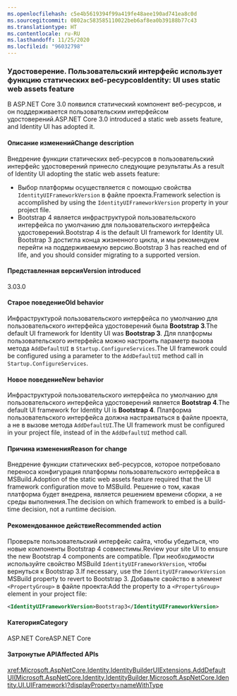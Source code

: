 ```yaml
---
ms.openlocfilehash: c5e4b5619394f99a419fe48aee190ad741ea8c0d
ms.sourcegitcommit: 0802ac583585110022beb6af8ea0b39188b77c43
ms.translationtype: HT
ms.contentlocale: ru-RU
ms.lasthandoff: 11/25/2020
ms.locfileid: "96032798"
---
```

### <a name="identity-ui-uses-static-web-assets-feature"></a><span data-ttu-id="a68e8-101">Удостоверение. Пользовательский интерфейс использует функцию статических веб-ресурсов</span><span class="sxs-lookup"><span data-stu-id="a68e8-101">Identity: UI uses static web assets feature</span></span>

<span data-ttu-id="a68e8-102">В ASP.NET Core 3.0 появился статический компонент веб-ресурсов, и он поддерживается пользовательским интерфейсом удостоверений.</span><span class="sxs-lookup"><span data-stu-id="a68e8-102">ASP.NET Core 3.0 introduced a static web assets feature, and Identity UI has adopted it.</span></span>

#### <a name="change-description"></a><span data-ttu-id="a68e8-103">Описание изменений</span><span class="sxs-lookup"><span data-stu-id="a68e8-103">Change description</span></span>

<span data-ttu-id="a68e8-104">Внедрение функции статических веб-ресурсов в пользовательский интерфейс удостоверений принесло следующие результаты.</span><span class="sxs-lookup"><span data-stu-id="a68e8-104">As a result of Identity UI adopting the static web assets feature:</span></span>

- <span data-ttu-id="a68e8-105">Выбор платформы осуществляется с помощью свойства `IdentityUIFrameworkVersion` в файле проекта.</span><span class="sxs-lookup"><span data-stu-id="a68e8-105">Framework selection is accomplished by using the `IdentityUIFrameworkVersion` property in your project file.</span></span>
- <span data-ttu-id="a68e8-106">Bootstrap 4 является инфраструктурой пользовательского интерфейса по умолчанию для пользовательского интерфейса удостоверений.</span><span class="sxs-lookup"><span data-stu-id="a68e8-106">Bootstrap 4 is the default UI framework for Identity UI.</span></span> <span data-ttu-id="a68e8-107">Bootstrap 3 достигла конца жизненного цикла, и мы рекомендуем перейти на поддерживаемую версию.</span><span class="sxs-lookup"><span data-stu-id="a68e8-107">Bootstrap 3 has reached end of life, and you should consider migrating to a supported version.</span></span>

#### <a name="version-introduced"></a><span data-ttu-id="a68e8-108">Представленная версия</span><span class="sxs-lookup"><span data-stu-id="a68e8-108">Version introduced</span></span>

<span data-ttu-id="a68e8-109">3.0</span><span class="sxs-lookup"><span data-stu-id="a68e8-109">3.0</span></span>

#### <a name="old-behavior"></a><span data-ttu-id="a68e8-110">Старое поведение</span><span class="sxs-lookup"><span data-stu-id="a68e8-110">Old behavior</span></span>

<span data-ttu-id="a68e8-111">Инфраструктурой пользовательского интерфейса по умолчанию для пользовательского интерфейса удостоверений была **Bootstrap 3**.</span><span class="sxs-lookup"><span data-stu-id="a68e8-111">The default UI framework for Identity UI was **Bootstrap 3**.</span></span> <span data-ttu-id="a68e8-112">Для платформы пользовательского интерфейса можно настроить параметр вызова метода `AddDefaultUI` в `Startup.ConfigureServices`.</span><span class="sxs-lookup"><span data-stu-id="a68e8-112">The UI framework could be configured using a parameter to the `AddDefaultUI` method call in `Startup.ConfigureServices`.</span></span>

#### <a name="new-behavior"></a><span data-ttu-id="a68e8-113">Новое поведение</span><span class="sxs-lookup"><span data-stu-id="a68e8-113">New behavior</span></span>

<span data-ttu-id="a68e8-114">Инфраструктурой пользовательского интерфейса по умолчанию для пользовательского интерфейса удостоверений является **Bootstrap 4**.</span><span class="sxs-lookup"><span data-stu-id="a68e8-114">The default UI framework for Identity UI is **Bootstrap 4**.</span></span> <span data-ttu-id="a68e8-115">Платформа пользовательского интерфейса должна настраиваться в файле проекта, а не в вызове метода `AddDefaultUI`.</span><span class="sxs-lookup"><span data-stu-id="a68e8-115">The UI framework must be configured in your project file, instead of in the `AddDefaultUI` method call.</span></span>

#### <a name="reason-for-change"></a><span data-ttu-id="a68e8-116">Причина изменения</span><span class="sxs-lookup"><span data-stu-id="a68e8-116">Reason for change</span></span>

<span data-ttu-id="a68e8-117">Внедрение функции статических веб-ресурсов, которое потребовало переноса конфигурация платформы пользовательского интерфейса в MSBuild.</span><span class="sxs-lookup"><span data-stu-id="a68e8-117">Adoption of the static web assets feature required that the UI framework configuration move to MSBuild.</span></span> <span data-ttu-id="a68e8-118">Решение о том, какая платформа будет внедрена, является решением времени сборки, а не среды выполнения.</span><span class="sxs-lookup"><span data-stu-id="a68e8-118">The decision on which framework to embed is a build-time decision, not a runtime decision.</span></span>

#### <a name="recommended-action"></a><span data-ttu-id="a68e8-119">Рекомендованное действие</span><span class="sxs-lookup"><span data-stu-id="a68e8-119">Recommended action</span></span>

<span data-ttu-id="a68e8-120">Проверьте пользовательский интерфейс сайта, чтобы убедиться, что новые компоненты Bootstrap 4 совместимы.</span><span class="sxs-lookup"><span data-stu-id="a68e8-120">Review your site UI to ensure the new Bootstrap 4 components are compatible.</span></span> <span data-ttu-id="a68e8-121">При необходимости используйте свойство MSBuild `IdentityUIFrameworkVersion`, чтобы вернуться к Bootstrap 3.</span><span class="sxs-lookup"><span data-stu-id="a68e8-121">If necessary, use the `IdentityUIFrameworkVersion` MSBuild property to revert to Bootstrap 3.</span></span> <span data-ttu-id="a68e8-122">Добавьте свойство в элемент `<PropertyGroup>` в файле проекта:</span><span class="sxs-lookup"><span data-stu-id="a68e8-122">Add the property to a `<PropertyGroup>` element in your project file:</span></span>

```xml
<IdentityUIFrameworkVersion>Bootstrap3</IdentityUIFrameworkVersion>
```

#### <a name="category"></a><span data-ttu-id="a68e8-123">Категория</span><span class="sxs-lookup"><span data-stu-id="a68e8-123">Category</span></span>

<span data-ttu-id="a68e8-124">ASP.NET Core</span><span class="sxs-lookup"><span data-stu-id="a68e8-124">ASP.NET Core</span></span>

#### <a name="affected-apis"></a><span data-ttu-id="a68e8-125">Затронутые API</span><span class="sxs-lookup"><span data-stu-id="a68e8-125">Affected APIs</span></span>

<xref:Microsoft.AspNetCore.Identity.IdentityBuilderUIExtensions.AddDefaultUI(Microsoft.AspNetCore.Identity.IdentityBuilder,Microsoft.AspNetCore.Identity.UI.UIFramework)?displayProperty=nameWithType>

<!-- 

#### Affected APIs

`M:Microsoft.AspNetCore.Identity.IdentityBuilderUIExtensions.AddDefaultUI(Microsoft.AspNetCore.Identity.IdentityBuilder,Microsoft.AspNetCore.Identity.UI.UIFramework)`

-->
